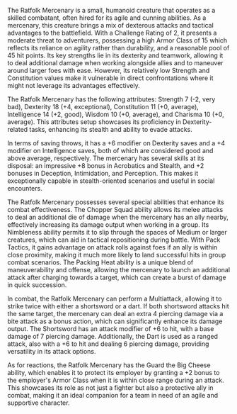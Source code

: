 The Ratfolk Mercenary is a small, humanoid creature that operates as a skilled combatant, often hired for its agile and cunning abilities. As a mercenary, this creature brings a mix of dexterous attacks and tactical advantages to the battlefield. With a Challenge Rating of 2, it presents a moderate threat to adventurers, possessing a high Armor Class of 15 which reflects its reliance on agility rather than durability, and a reasonable pool of 45 hit points. Its key strengths lie in its dexterity and teamwork, allowing it to deal additional damage when working alongside allies and to maneuver around larger foes with ease. However, its relatively low Strength and Constitution values make it vulnerable in direct confrontations where it might not leverage its advantages effectively.

The Ratfolk Mercenary has the following attributes: Strength 7 (-2, very bad), Dexterity 18 (+4, exceptional), Constitution 11 (+0, average), Intelligence 14 (+2, good), Wisdom 10 (+0, average), and Charisma 10 (+0, average). This attributes setup showcases its proficiency in Dexterity-related tasks, enhancing its stealth and ability to evade attacks. 

In terms of saving throws, it has a +6 modifier on Dexterity saves and a +4 modifier on Intelligence saves, both of which are considered good and above average, respectively. The mercenary has several skills at its disposal: an impressive +8 bonus in Acrobatics and Stealth, and +2 bonuses in Deception, Intimidation, and Perception. This makes it exceptionally capable in stealth-oriented scenarios and useful in social encounters.

The Ratfolk Mercenary possesses several special abilities that enhance its combat effectiveness. The Chopper Squad ability allows its melee attacks to deal an additional die of damage when the mercenary has an ally nearby, effectively increasing its damage output when working in a group. Its Nimbleness ability permits it to slip through the spaces of Medium or larger creatures, which can aid in tactical repositioning during battle. With Pack Tactics, it gains advantage on attack rolls against foes if an ally is within close proximity, making it much more likely to land successful hits in group combat scenarios. The Packing Heat ability is a unique blend of maneuverability and offense, allowing the mercenary to launch an additional attack after charging towards a target, which can create a burst of damage in quick succession.

In combat, the Ratfolk Mercenary can perform a Multiattack, allowing it to strike twice with either a shortsword or a dart. If both shortsword attacks hit the same target, the mercenary can deal an extra 4 piercing damage via a bite attack as a bonus action, which can significantly enhance its damage output. The Shortsword has an attack modifier of +6 to hit, with a base damage of 7 piercing damage. Additionally, the Dart is used as a ranged attack, also with a +6 to hit and dealing 6 piercing damage, providing versatility in its attack options.

As for reactions, the Ratfolk Mercenary has the Guard the Big Cheese ability, which enables it to protect its employer by granting a +2 bonus to the employer's Armor Class when it is within close range during an attack. This showcases its role as not just a fighter but also a protective ally in combat, making it an ideal companion for a team in need of an agile and supportive character.